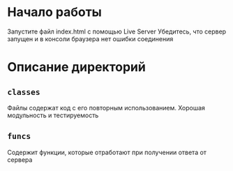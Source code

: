 # Начало работы

Запустите файл index.html с помощью Live Server
Убедитесь, что сервер запущен и в консоли браузера нет ошибки соединения

# Описание директорий

## `classes`

Файлы содержат код с его повторным использованием. Хорошая модульность и тестируемость

## `funcs`

Содержит функции, которые отработают при получении ответа от сервера
